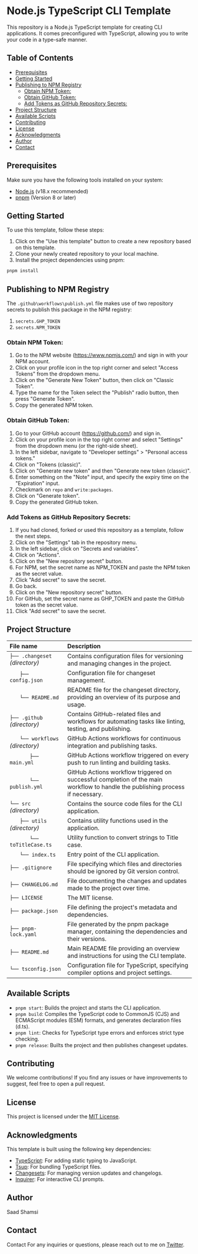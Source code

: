 # Node.js TypeScript CLI Template

This repository is a Node.js TypeScript template for creating CLI applications. It comes preconfigured with TypeScript, allowing you to write your code in a type-safe manner.

## Table of Contents

- [Prerequisites](#prerequisites)
- [Getting Started](#getting-started)
- [Publishing to NPM Registry](#publishing-to-npm-registry)
  - [Obtain NPM Token:](#obtain-npm-token)
  - [Obtain GitHub Token:](#obtain-github-token)
  - [Add Tokens as GitHub Repository Secrets:](#add-tokens-as-github-repository-secrets)
- [Project Structure](#project-structure)
- [Available Scripts](#available-scripts)
- [Contributing](#contributing)
- [License](#license)
- [Acknowledgments](#acknowledgments)
- [Author](#author)
- [Contact](#contact)

## Prerequisites

Make sure you have the following tools installed on your system:

- [Node.js](https://nodejs.org/en) (v18.x recommended)
- [pnpm](https://pnpm.io/) (Version 8 or later)

## Getting Started

To use this template, follow these steps:

1. Click on the "Use this template" button to create a new repository based on this template.
1. Clone your newly created repository to your local machine.
1. Install the project dependencies using pnpm:

```bash
pnpm install
```

## Publishing to NPM Registry
The `.github\workflows\publish.yml` file makes use of two repository secrets to publish this package in the NPM registry: 
1) `secrets.GHP_TOKEN` 
2) `secrets.NPM_TOKEN`

### Obtain NPM Token:

1. Go to the NPM website (https://www.npmjs.com/) and sign in with your NPM account.
1. Click on your profile icon in the top right corner and select "Access Tokens" from the dropdown menu.
1. Click on the "Generate New Token" button, then click on "Classic Token".
1. Type the name for the Token select the "Publish" radio button, then press "Generate Token".
1. Copy the generated NPM token.

### Obtain GitHub Token:

1. Go to your GitHub account (https://github.com/) and sign in.
1. Click on your profile icon in the top right corner and select "Settings" from the dropdown menu (or the right-side sheet).
1. In the left sidebar, navigate to "Developer settings" > "Personal access tokens."
1. Click on "Tokens (classic)".
1. Click on "Generate new token" and then "Generate new token (classic)".
1. Enter something on the "Note" input, and specify the expiry time on the "Expiration" input.
1. Checkmark on `repo` and `write:packages`.
1. Click on "Generate token".
1. Copy the generated GitHub token.

### Add Tokens as GitHub Repository Secrets:

1. If you had cloned, forked or used this repository as a template, follow the next steps.
1. Click on the "Settings" tab in the repository menu.
1. In the left sidebar, click on "Secrets and variables".
1. Click on "Actions".
1. Click on the "New repository secret" button.
1. For NPM, set the secret name as NPM_TOKEN and paste the NPM token as the secret value.
1. Click "Add secret" to save the secret.
1. Go back.
1. Click on the "New repository secret" button.
1. For GitHub, set the secret name as GHP_TOKEN and paste the GitHub token as the secret value.
1. Click "Add secret" to save the secret.

## Project Structure
| File name                          | Description                                                                                                                    |
| :--------------------------------- | :----------------------------------------------------------------------------------------------------------------------------- |
| `├── .changeset`  _(directory)_    | Contains configuration files for versioning and managing changes in the project.                                               |
| `　　├── config.json`              | Configuration file for changeset management.                                                                                   |
| `　　└── README.md`                | README file for the changeset directory, providing an overview of its purpose and usage.                                       |
| `├── .github`  _(directory)_       | Contains GitHub-related files and workflows for automating tasks like linting, testing, and publishing.                        |
| `　　└── workflows`  _(directory)_ | GitHub Actions workflows for continuous integration and publishing tasks.                                                      |
| `　　　　├── main.yml`             | GitHub Actions workflow triggered on every push to run linting and building tasks.                                             |
| `　　　　└── publish.yml`          | GitHub Actions workflow triggered on successful completion of the main workflow to handle the publishing process if necessary. |
| `└── src`  _(directory)_           | Contains the source code files for the CLI application.                                                                        |
| `　　├── utils` _(directory)_      | Contains utility functions used in the application.                                                                            |
| `　　　　└── toTitleCase.ts`       | Utility function to convert strings to Title case.                                                                             |
| `　　└── index.ts`                 | Entry point of the CLI application.                                                                                            |
| `├── .gitignore`                   | File specifying which files and directories should be ignored by Git version control.                                          |
| `├── CHANGELOG.md`                 | File documenting the changes and updates made to the project over time.                                                        |
| `├── LICENSE`                      | The MIT license.                                                                                                               |
| `├── package.json`                 | File defining the project's metadata and dependencies.                                                                         |
| `├── pnpm-lock.yaml`               | File generated by the pnpm package manager, containing the dependencies and their versions.                                    |
| `├── README.md`                    | Main README file providing an overview and instructions for using the CLI template.                                            |
| `└── tsconfig.json`                | Configuration file for TypeScript, specifying compiler options and project settings.                                           |


## Available Scripts
- `pnpm start`: Builds the project and starts the CLI application.
- `pnpm build`: Compiles the TypeScript code to CommonJS (CJS) and ECMAScript modules (ESM) formats, and generates declaration files (d.ts).
- `pnpm lint`: Checks for TypeScript type errors and enforces strict type checking.
- `pnpm release`: Builts the project and then publishes changeset updates.

## Contributing
We welcome contributions! If you find any issues or have improvements to suggest, feel free to open a pull request.

## License
This project is licensed under the [MIT License](./LICENSE).

## Acknowledgments

This template is built using the following key dependencies:

- [TypeScript](https://www.typescriptlang.org): For adding static typing to JavaScript.
- [Tsup](https://github.com/egoist/tsup): For bundling TypeScript files.
- [Changesets](https://github.com/changesets/changesets): For managing version updates and changelogs.
- [Inquirer](https://github.com/SBoudrias/Inquirer.js): For interactive CLI prompts.

## Author

Saad Shamsi

## Contact

Contact
For any inquiries or questions, please reach out to me on [Twitter](https://x.com/SaadShamsi09).
